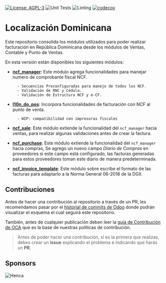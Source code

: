 [![License: AGPL-3](https://img.shields.io/badge/licence-LGPL--3-blue.svg)](https://www.gnu.org/licenses/lgpl-3.0.html)
![Unit Tests](https://github.com/odoo-dominicana/l10n-dominicana/workflows/Unit%20Tests/badge.svg)
![Linting](https://github.com/odoo-dominicana/l10n-dominicana/workflows/Linting/badge.svg)
[![codecov](https://codecov.io/gh/odoo-dominicana/l10n-dominicana/branch/11.0/graph/badge.svg)](https://codecov.io/gh/odoo-dominicana/l10n-dominicana)

# Localización Dominicana

Este repositorio consolida los módulos utilizados para poder realizar facturación en República Dominicana desde los módulos de Ventas, Contable y Punto de Ventas.

En esta versión están disponibles los siguientes módulos:

- [**ncf_manager**](https://github.com/dixgrake/l10n-dominicana/blob/11.0/docs/ncf_manager.rst): Este módulo agrega funcionalidades para manejar numero de comprobante fiscal NCF.

        - Secuencias Preconfiguradas para manejo de todos los NCF.
        - Validación de RNC y Cédula.
        - Validación de Estructura NCF y e-CF.

- [**l10n_do_pos**](https://github.com/dixgrake/l10n-dominicana/blob/13.0/docs/l10n_do_pos.rst): Incorpora funcionalidades de facturación con NCF al punto de venta.
      
        - WIP: compatibilidad con impresoras fiscales
  
- [**ncf_sale**](https://github.com/dixgrake/l10n-dominicana/blob/11.0/docs/ncf_sale.rst): Este módulo extiende la funcionalidad del ``ncf_manager`` hacia ventas, para realizar algunas validaciones antes de crear la factura. 

- [**ncf_purchase**](https://github.com/dixgrake/l10n-dominicana/blob/11.0/docs/ncf_purchase.rst): Este módulo extiende la funcionalidad del ``ncf_manager`` hacia compras, Se agrego un nuevo campo *Diario de Compras* en proveedores si este campo está configurado, las facturas generadas para estos proveedores toman este diario de manera predeterminada.
          
- [**ncf_invoice_template**](https://github.com/dixgrake/l10n-dominicana/blob/11.0/docs/ncf_invoice_template.rst): Este módulo sobre escribe el formato de las facturas para adaptarlo a la Norma General 06-2018 de la DGII.


## Contribuciones

Antes de hacer una contribución al repositorio a través de un PR, les recomendamos pasar por el [historial de commits de Odoo](https://github.com/odoo/odoo/commits/11.0) donde podrán visualizar el esquema el cual seguirá este repositorio.

También, antes de cualquier publicación deben leer la [guía de Contribución de OCA](https://github.com/OCA/odoo-community.org/blob/master/website/Contribution/CONTRIBUTING.rst) que es la base de nuestras políticas de contribución.

> Antes de poder hacer una contribución, si es la primera que realizas, debes crear un **issue** explicando el problema e indicando que harás un **PR**.

## Sponsors

![Henca](https://drive.google.com/uc?id=1SZBArbKusae-Xk5m4k8hrhvprP7mJRAw)

